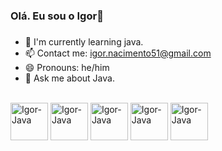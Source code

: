 ### Olá. Eu sou o Igor👋
###
- 🌱 I'm currently learning java.
- 📫 Contact me: igor.nacimento51@gmail.com
- 😄 Pronouns: he/him
- 💬 Ask me about Java.
<div style="display: inline_block"><br>
  <img align="center" alt="Igor-Java" height="60" width="60" <img src="https://cdn.jsdelivr.net/gh/devicons/devicon/icons/java/java-original.svg" />
  <img align="center" alt="Igor-Java" height="60" width="60" <img src="https://cdn.jsdelivr.net/gh/devicons/devicon/icons/spring/spring-original.svg" />
  <img align="center" alt="Igor-Java" height="60" width="60" <img src="https://cdn.jsdelivr.net/gh/devicons/devicon/icons/mysql/mysql-original-wordmark.svg" />
  <img align="center" alt="Igor-Java" height="60" width="60" <img src="https://cdn.jsdelivr.net/gh/devicons/devicon/icons/mongodb/mongodb-original.svg" />
  <img align="center" alt="Igor-Java" height="60" width="60" <img src="https://cdn.jsdelivr.net/gh/devicons/devicon/icons/python/python-original.svg" />          
</div>
          
##
